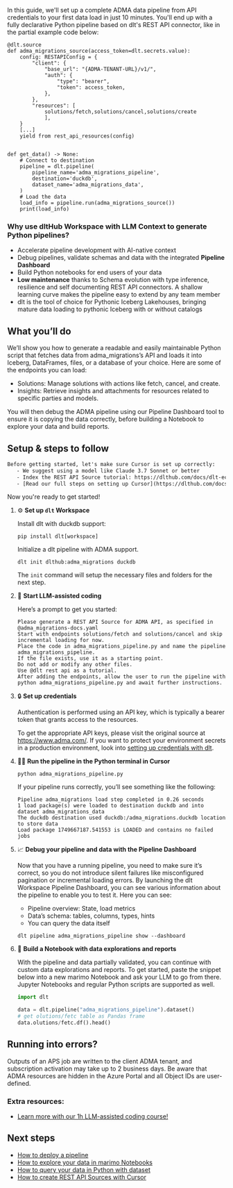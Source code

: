 In this guide, we'll set up a complete ADMA data pipeline from API credentials to your first data load in just 10 minutes. You'll end up with a fully declarative Python pipeline based on dlt's REST API connector, like in the partial example code below:

```python-outcome
@dlt.source
def adma_migrations_source(access_token=dlt.secrets.value):
    config: RESTAPIConfig = {
        "client": {
            "base_url": "{ADMA-TENANT-URL}/v1/",
            "auth": {
                "type": "bearer",
                "token": access_token,
            },
        },
        "resources": [
            solutions/fetch,solutions/cancel,solutions/create
            ],
    }
    [...]
    yield from rest_api_resources(config)


def get_data() -> None:
    # Connect to destination
    pipeline = dlt.pipeline(
        pipeline_name='adma_migrations_pipeline',
        destination='duckdb',
        dataset_name='adma_migrations_data', 
    )
    # Load the data
    load_info = pipeline.run(adma_migrations_source())
    print(load_info) 
```

### Why use dltHub Workspace with LLM Context to generate Python pipelines?

- Accelerate pipeline development with AI-native context
- Debug pipelines, validate schemas and data with the integrated **Pipeline Dashboard**
- Build Python notebooks for end users of your data
- **Low maintenance** thanks to Schema evolution with type inference, resilience and self documenting REST API connectors. A shallow learning curve makes the pipeline easy to extend by any team member
- dlt is the tool of choice for Pythonic Iceberg Lakehouses, bringing mature data loading to pythonic Iceberg with or without catalogs

## What you’ll do

We’ll show you how to generate a readable and easily maintainable Python script that fetches data from adma_migrations’s API and loads it into Iceberg, DataFrames, files, or a database of your choice. Here are some of the endpoints you can load:

- Solutions: Manage solutions with actions like fetch, cancel, and create.
- Insights: Retrieve insights and attachments for resources related to specific parties and models.

You will then debug the ADMA pipeline using our Pipeline Dashboard tool to ensure it is copying the data correctly, before building a Notebook to explore your data and build reports.

## Setup & steps to follow

```default
Before getting started, let's make sure Cursor is set up correctly:
   - We suggest using a model like Claude 3.7 Sonnet or better
   - Index the REST API Source tutorial: https://dlthub.com/docs/dlt-ecosystem/verified-sources/rest_api/ and add it to context as **@dlt rest api**
   - [Read our full steps on setting up Cursor](https://dlthub.com/docs/dlt-ecosystem/llm-tooling/cursor-restapi#23-configuring-cursor-with-documentation)
```

Now you're ready to get started!

1. ⚙️ **Set up `dlt` Workspace**
    
    Install dlt with duckdb support:
    ```shell
    pip install dlt[workspace]
    ```

    Initialize a dlt pipeline with ADMA support.
    ```shell
    dlt init dlthub:adma_migrations duckdb
    ```

    The `init` command will setup the necessary files and folders for the next step.
    
2. 🤠 **Start LLM-assisted coding**
    
    Here’s a prompt to get you started:
    
    ```prompt
    Please generate a REST API Source for ADMA API, as specified in @adma_migrations-docs.yaml 
    Start with endpoints solutions/fetch and solutions/cancel and skip incremental loading for now. 
    Place the code in adma_migrations_pipeline.py and name the pipeline adma_migrations_pipeline. 
    If the file exists, use it as a starting point. 
    Do not add or modify any other files. 
    Use @dlt rest api as a tutorial. 
    After adding the endpoints, allow the user to run the pipeline with python adma_migrations_pipeline.py and await further instructions.
    ```

    
3. 🔒 **Set up credentials** 
    
    Authentication is performed using an API key, which is typically a bearer token that grants access to the resources.
    
    To get the appropriate API keys, please visit the original source at https://www.adma.com/.
    If you want to protect your environment secrets in a production environment, look into [setting up credentials with dlt](https://dlthub.com/docs/walkthroughs/add_credentials).
    
4. 🏃‍♀️ **Run the pipeline in the Python terminal in Cursor**
    
    ```shell
    python adma_migrations_pipeline.py
    ```
    
    If your pipeline runs correctly, you’ll see something like the following:
    
    ```shell
    Pipeline adma_migrations load step completed in 0.26 seconds
    1 load package(s) were loaded to destination duckdb and into dataset adma_migrations_data
    The duckdb destination used duckdb:/adma_migrations.duckdb location to store data
    Load package 1749667187.541553 is LOADED and contains no failed jobs
    ```
    
5. 📈 **Debug your pipeline and data with the Pipeline Dashboard**

    Now that you have a running pipeline, you need to make sure it’s correct, so you do not introduce silent failures like misconfigured pagination or incremental loading errors. By launching the dlt Workspace Pipeline Dashboard, you can see various information about the pipeline to enable you to test it. Here you can see:
    - Pipeline overview: State, load metrics
    - Data’s schema: tables, columns, types, hints
    - You can query the data itself
    
    ```shell
    dlt pipeline adma_migrations_pipeline show --dashboard
    ```
    
6. 🐍 **Build a Notebook with data explorations and reports**

    With the pipeline and data partially validated, you can continue with custom data explorations and reports. To get started, paste the snippet below into a new marimo Notebook and ask your LLM to go from there. Jupyter Notebooks and regular Python scripts are supported as well.

    
    ```python
    import dlt

   data = dlt.pipeline("adma_migrations_pipeline").dataset()
   # get olutions/fetc table as Pandas frame
   data.olutions/fetc.df().head()
    ```

## Running into errors?

Outputs of an APS job are written to the client ADMA tenant, and subscription activation may take up to 2 business days. Be aware that ADMA resources are hidden in the Azure Portal and all Object IDs are user-defined.

### Extra resources:

- [Learn more with our 1h LLM-assisted coding course!](https://www.youtube.com/watch?v=GGid70rnJuM)

## Next steps

- [How to deploy a pipeline](https://dlthub.com/docs/walkthroughs/deploy-a-pipeline)
- [How to explore your data in marimo Notebooks](https://dlthub.com/docs/general-usage/dataset-access/marimo)
- [How to query your data in Python with dataset](https://dlthub.com/docs/general-usage/dataset-access/dataset)
- [How to create REST API Sources with Cursor](https://dlthub.com/docs/dlt-ecosystem/llm-tooling/cursor-restapi)